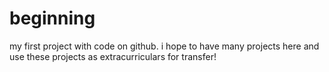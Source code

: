 # beginning
my first project with code on github. i hope to have many projects here and use these projects as extracurriculars for transfer!

